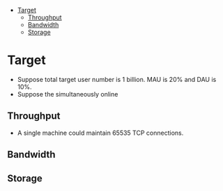 - [Target](#target)
  - [Throughput](#throughput)
  - [Bandwidth](#bandwidth)
  - [Storage](#storage)

# Target
* Suppose total target user number is 1 billion. MAU is 20% and DAU is 10%. 
* Suppose the simultaneously online 

## Throughput
* A single machine could maintain 65535 TCP connections. 

## Bandwidth

## Storage